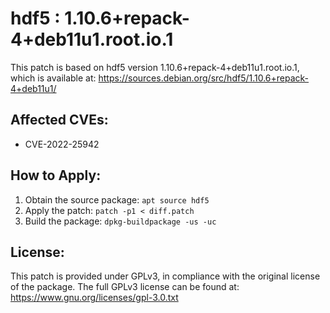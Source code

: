# hdf5 : 1.10.6+repack-4+deb11u1.root.io.1

This patch is based on hdf5 version 1.10.6+repack-4+deb11u1.root.io.1, which is available at:
https://sources.debian.org/src/hdf5/1.10.6+repack-4+deb11u1/

## Affected CVEs:
- CVE-2022-25942

## How to Apply:
1. Obtain the source package: `apt source hdf5`
2. Apply the patch: `patch -p1 < diff.patch`
3. Build the package: `dpkg-buildpackage -us -uc`

## License:
This patch is provided under GPLv3, in compliance with the original license of the package.
The full GPLv3 license can be found at: https://www.gnu.org/licenses/gpl-3.0.txt
